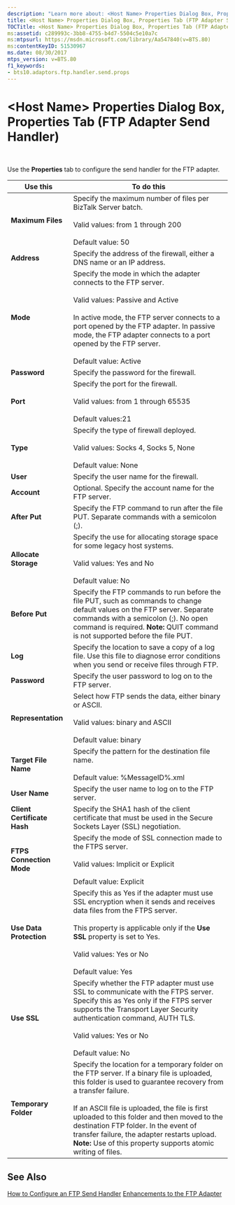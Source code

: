 ```yaml
---
description: "Learn more about: <Host Name> Properties Dialog Box, Properties Tab (FTP Adapter Send Handler)"
title: <Host Name> Properties Dialog Box, Properties Tab (FTP Adapter Send Handler)
TOCTitle: <Host Name> Properties Dialog Box, Properties Tab (FTP Adapter Send Handler)
ms:assetid: c289993c-3bb8-4755-b4d7-5504c5e10a7c
ms:mtpsurl: https://msdn.microsoft.com/library/Aa547840(v=BTS.80)
ms:contentKeyID: 51530967
ms.date: 08/30/2017
mtps_version: v=BTS.80
f1_keywords:
- bts10.adaptors.ftp.handler.send.props
---
```


# \<Host Name\> Properties Dialog Box, Properties Tab (FTP Adapter Send Handler)

 

Use the **Properties** tab to configure the send handler for the FTP adapter.

<table>
<thead>
<tr class="header">
<th><strong>Use this</strong></th>
<th><strong>To do this</strong></th>
</tr>
</thead>
<tbody>
<tr class="odd">
<td><strong>Maximum Files</strong></td>
<td>Specify the maximum number of files per BizTalk Server batch.<br />
<br />
Valid values: from 1 through 200<br />
<br />
Default value: 50</td>
</tr>
<tr class="even">
<td><strong>Address</strong></td>
<td>Specify the address of the firewall, either a DNS name or an IP address.</td>
</tr>
<tr class="odd">
<td><strong>Mode</strong></td>
<td>Specify the mode in which the adapter connects to the FTP server.<br />
<br />
Valid values: Passive and Active<br />
<br />
In active mode, the FTP server connects to a port opened by the FTP adapter. In passive mode, the FTP adapter connects to a port opened by the FTP server.<br />
<br />
Default value: Active</td>
</tr>
<tr class="even">
<td><strong>Password</strong></td>
<td>Specify the password for the firewall.</td>
</tr>
<tr class="odd">
<td><strong>Port</strong></td>
<td>Specify the port for the firewall.<br />
<br />
Valid values: from 1 through 65535<br />
<br />
Default values:21</td>
</tr>
<tr class="even">
<td><strong>Type</strong></td>
<td>Specify the type of firewall deployed.<br />
<br />
Valid values: Socks 4, Socks 5, None<br />
<br />
Default value: None</td>
</tr>
<tr class="odd">
<td><strong>User</strong></td>
<td>Specify the user name for the firewall.</td>
</tr>
<tr class="even">
<td><strong>Account</strong></td>
<td>Optional. Specify the account name for the FTP server.</td>
</tr>
<tr class="odd">
<td><strong>After Put</strong></td>
<td>Specify the FTP command to run after the file PUT. Separate commands with a semicolon (;).</td>
</tr>
<tr class="even">
<td><strong>Allocate Storage</strong></td>
<td>Specify the use for allocating storage space for some legacy host systems.<br />
<br />
Valid values: Yes and No<br />
<br />
Default value: No</td>
</tr>
<tr class="odd">
<td><strong>Before Put</strong></td>
<td>Specify the FTP commands to run before the file PUT, such as commands to change default values on the FTP server. Separate commands with a semicolon (;). No open command is required. <strong>Note:</strong> QUIT command is not supported before the file PUT.</td>
</tr>
<tr class="even">
<td><strong>Log</strong></td>
<td>Specify the location to save a copy of a log file. Use this file to diagnose error conditions when you send or receive files through FTP.</td>
</tr>
<tr class="odd">
<td><strong>Password</strong></td>
<td>Specify the user password to log on to the FTP server.</td>
</tr>
<tr class="even">
<td><strong>Representation</strong></td>
<td>Select how FTP sends the data, either binary or ASCII.<br />
<br />
Valid values: binary and ASCII<br />
<br />
Default value: binary</td>
</tr>
<tr class="odd">
<td><strong>Target File Name</strong></td>
<td>Specify the pattern for the destination file name.<br />
<br />
Default value: %MessageID%.xml</td>
</tr>
<tr class="even">
<td><strong>User Name</strong></td>
<td>Specify the user name to log on to the FTP server.</td>
</tr>
<tr class="odd">
<td><strong>Client Certificate Hash</strong></td>
<td>Specify the SHA1 hash of the client certificate that must be used in the Secure Sockets Layer (SSL) negotiation.</td>
</tr>
<tr class="even">
<td><strong>FTPS Connection Mode</strong></td>
<td>Specify the mode of SSL connection made to the FTPS server.<br />
<br />
Valid values: Implicit or Explicit<br />
<br />
Default value: Explicit</td>
</tr>
<tr class="odd">
<td><strong>Use Data Protection</strong></td>
<td>Specify this as Yes if the adapter must use SSL encryption when it sends and receives data files from the FTPS server.<br />
<br />
This property is applicable only if the <strong>Use SSL</strong> property is set to Yes.<br />
<br />
Valid values: Yes or No<br />
<br />
Default value: Yes</td>
</tr>
<tr class="even">
<td><strong>Use SSL</strong></td>
<td>Specify whether the FTP adapter must use SSL to communicate with the FTPS server. Specify this as Yes only if the FTPS server supports the Transport Layer Security authentication command, AUTH TLS.<br />
<br />
Valid values: Yes or No<br />
<br />
Default value: No</td>
</tr>
<tr class="odd">
<td><strong>Temporary Folder</strong></td>
<td>Specify the location for a temporary folder on the FTP server. If a binary file is uploaded, this folder is used to guarantee recovery from a transfer failure.<br />
<br />
If an ASCII file is uploaded, the file is first uploaded to this folder and then moved to the destination FTP folder. In the event of transfer failure, the adapter restarts upload. <strong>Note:</strong> Use of this property supports atomic writing of files.</td>
</tr>
</tbody>
</table>


## See Also

[How to Configure an FTP Send Handler](https://msdn.microsoft.com/library/aa561311\(v=bts.80\))  
[Enhancements to the FTP Adapter](https://msdn.microsoft.com/library/ff629768\(v=bts.80\))

